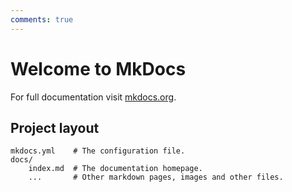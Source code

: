 ```yaml
---
comments: true
---
```

# Welcome to MkDocs

For full documentation visit [mkdocs.org](https://www.mkdocs.org).



## Project layout

    mkdocs.yml    # The configuration file.
    docs/
        index.md  # The documentation homepage.
        ...       # Other markdown pages, images and other files.
